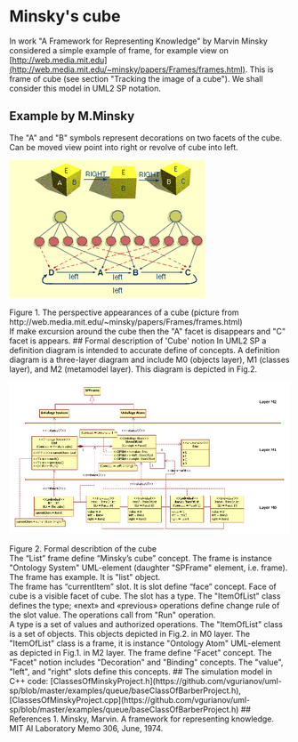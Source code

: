 # Minsky's cube
In work "A Framework for Representing Knowledge" by Marvin Minsky considered a simple example of frame,
for example view on [http://web.media.mit.edu](http://web.media.mit.edu/~minsky/papers/Frames/frames.html).
This is frame of cube (see section "Tracking the image of a cube"). We shall consider this model in UML2 SP notation.
## Example by M.Minsky
The "A" and "B" symbols represent decorations on two facets of the cube. 
Can be moved view point into right or revolve of cube into left.
<p><img src="Image4.gif" alt="" /></p>
Figure 1. The perspective appearances of a cube (picture from http://web.media.mit.edu/~minsky/papers/Frames/frames.html)<br/>
If make excursion around the cube then the "A" facet is disappears and "C" facet is appears.
## Formal description of 'Cube' notion
In UML2 SP a definition diagram is intended to accurate define of concepts. 
A definition diagram is a three-layer diagram and include M0 (objects layer), M1 (classes layer), and M2 (metamodel layer). 
This diagram is depicted in Fig.2.
<p><img src="cube.png" alt="" /></p>
Figure 2. Formal describtion of the cube<br/>
The “List” frame define “Minsky’s cube” concept. The frame is instance "Ontology System" UML-element 
(daughter "SPFrame" element, i.e. frame). The frame has example. It is "list" object.</br> 
The frame has “currentItem” slot. It is slot define “face” concept. Face of cube is a visible facet of cube. 
The slot has a type. The "ItemOfList" class defines the type; 
«next» and «previous» operations define change rule of the slot value. The operations call from "Run" operation.</br>
A type is a set of values and authorized operations. The "ItemOfList" class is a set of objects. 
This objects depicted in Fig.2. in M0 layer. 
The "ItemOfList" class is a frame, it is instance "Ontology Atom" UML-element as depicted in Fig.1. in M2 layer. 
The frame define "Facet" concept. The "Facet" notion includes "Decoration" and "Binding" concepts.  
The "value", "left", and "right" slots define this concepts.
## The simulation model in C++ code:  
[ClassesOfMinskyProject.h](https://github.com/vgurianov/uml-sp/blob/master/examples/queue/baseClassOfBarberProject.h), 
[ClassesOfMinskyProject.cpp](https://github.com/vgurianov/uml-sp/blob/master/examples/queue/baseClassOfBarberProject.h)
## References
1. Minsky, Marvin. A framework for representing knowledge. MIT AI Laboratory Memo 306, June, 1974.
 
